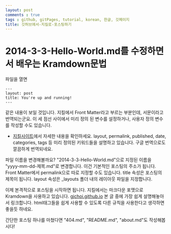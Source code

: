 ```yaml
---
layout: post
comments : true
tags : github, gitPages, tutorial, korean, 한글, 깃페이지
title: 깃허브에서-지킬로-포스팅하기
---
```


# 2014-3-3-Hello-World.md를 수정하면서 배우는 Kramdown문법  
파일을 열면
~~~
---
layout: post  
title: You're up and running!
---
~~~
같은 내용이 보일 것입니다. 지킬에서 Front Matter라고 부르는 부분인데, 서문이라고 번역되는군요.
이 세 점선 사이에서 미리 정의 된 변수를 설정하거나, 사용자 정의 변수를 작성할 수도 있습니다.
+ [지킬사이트](https://jekyllrb.com/docs/front-matter/)에서 자세한 내용을 확인하세요.
layout, permalink, published, date, categories, tags 등 미리 정의된 키워드들을 설명하고 있습니다. 구글 번역으로도 깔끔하게 번역되네요.

파일 이름을 변경해볼까요? "2014-3-3-Hello-World.md"으로 지정된 이름을 "yyyy-mm-dd-제목.md"로 변경합니다. 이건 기본적인 포스팅의 주소가 됩니다.
Front Matter에서 permalink으로 따로 지정할 수도 있습니다. title 속성은 포스팅의 제목이 됩니다. layout 속성은 _layouts 폴더 내의 레이아웃 파일을 지정합니다.

이제 본격적으로 포스팅을 시작하면 됩니다. 지킬에서는 마크다운 포맷으로 Kramdown을 사용하고 있습니다. [gjchoi.github.io](http://gjchoi.github.io/env/Kramdown(마크다운)-사용법/)
본 글 중에 가장 쉽게 설명해놓아서 링크합니다. html태그들을 쉽게 사용할 수 있도록 다른 규칙을 사용한다고 생각하면 좋을듯 하네요.

간단한 포스팅 하나를 마쳤다면 "404.md", "README.md", "about.md"도 작성해봅시다!
